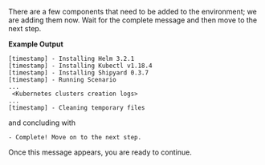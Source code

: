 There are a few components that need to be added to the environment; we are
adding them now. Wait for the complete message and then move to the
next step.

**Example Output**

```screenshot
[timestamp] - Installing Helm 3.2.1
[timestamp] - Installing Kubectl v1.18.4
[timestamp] - Installing Shipyard 0.3.7
[timestamp] - Running Scenario
...
 <Kubernetes clusters creation logs>
...
[timestamp] - Cleaning temporary files
```

and concluding with

```
- Complete! Move on to the next step.
```

Once this message appears, you are ready to continue.